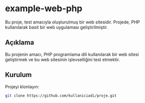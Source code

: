 # example-web-php

Bu proje, test amacıyla oluşturulmuş bir web sitesidir. Projede, PHP kullanılarak basit bir web uygulaması geliştirilmiştir.

## Açıklama

Bu projenin amacı, PHP programlama dili kullanılarak bir web sitesi geliştirmek ve bu web sitesinin işlevselliğini test etmektir.

## Kurulum

Projeyi klonlayın:

```bash
git clone https://github.com/kullaniciadi/proje.git
```
